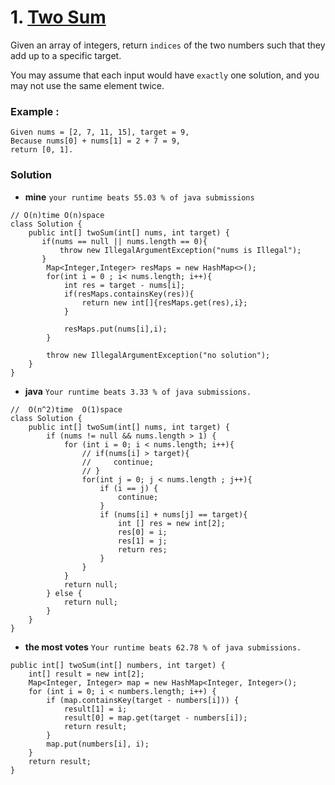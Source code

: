 #  1. [Two Sum](https://leetcode.com/problems/two-sum/description/)

Given an array of integers, return `indices` of the two numbers such that they add up to a specific target.

You may assume that each input would have `exactly` one solution, and you may not use the same element twice.

### Example :

    Given nums = [2, 7, 11, 15], target = 9,
    Because nums[0] + nums[1] = 2 + 7 = 9,
    return [0, 1].
    

### Solution
* **mine**  `your runtime beats 55.03 % of java submissions`
```
// O(n)time O(n)space
class Solution {
    public int[] twoSum(int[] nums, int target) {
       if(nums == null || nums.length == 0){
           throw new IllegalArgumentException("nums is Illegal");
       }
        Map<Integer,Integer> resMaps = new HashMap<>();
        for(int i = 0 ; i< nums.length; i++){
            int res = target - nums[i];
            if(resMaps.containsKey(res)){
                return new int[]{resMaps.get(res),i};
            }
            
            resMaps.put(nums[i],i);
        }
        
        throw new IllegalArgumentException("no solution");
    }
}
```
* **java**  `Your runtime beats 3.33 % of java submissions.`
```
//  O(n^2)time  O(1)space
class Solution {
    public int[] twoSum(int[] nums, int target) {
        if (nums != null && nums.length > 1) {
            for (int i = 0; i < nums.length; i++){
                // if(nums[i] > target){
                //     continue;
                // }
                for(int j = 0; j < nums.length ; j++){
                    if (i == j) {
                        continue;
                    }
                    if (nums[i] + nums[j] == target){
                        int [] res = new int[2];
                        res[0] = i;
                        res[1] = j;
                        return res;
                    }
                }
            }
            return null;
        } else {
            return null;
        }
    }
}
```

* **the most votes** `Your runtime beats 62.78 % of java submissions.`
```
public int[] twoSum(int[] numbers, int target) {
    int[] result = new int[2];
    Map<Integer, Integer> map = new HashMap<Integer, Integer>();
    for (int i = 0; i < numbers.length; i++) {
        if (map.containsKey(target - numbers[i])) {
            result[1] = i;
            result[0] = map.get(target - numbers[i]);
            return result;
        }
        map.put(numbers[i], i);
    }
    return result;
}
```
